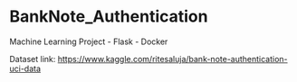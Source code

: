 # BankNote_Authentication
Machine Learning Project - Flask - Docker


Dataset link: https://www.kaggle.com/ritesaluja/bank-note-authentication-uci-data
